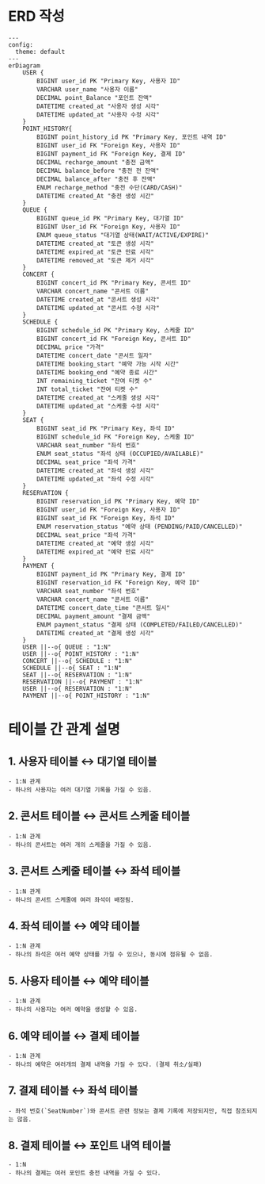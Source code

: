 # ERD 작성
```mermaid
---
config:
  theme: default
---
erDiagram
    USER {
        BIGINT user_id PK "Primary Key, 사용자 ID"
        VARCHAR user_name "사용자 이름"
        DECIMAL point_Balance "포인트 잔액"
        DATETIME created_at "사용자 생성 시각"
        DATETIME updated_at "사용자 수정 시각"
    }
    POINT_HISTORY{
        BIGINT point_history_id PK "Primary Key, 포인트 내역 ID"
        BIGINT user_id FK "Foreign Key, 사용자 ID"
        BIGINT payment_id FK "Foreign Key, 결제 ID"
        DECIMAL recharge_amount "충전 금액"
        DECIMAL balance_before "충전 전 잔액"
        DECIMAL balance_after "충전 후 잔액"
        ENUM recharge_method "충전 수단(CARD/CASH)"
        DATETIME created_At "충전 생성 시간"
    }
    QUEUE {
        BIGINT queue_id PK "Primary Key, 대기열 ID"
        BIGINT User_id FK "Foreign Key, 사용자 ID"
        ENUM queue_status "대기열 상태(WAIT/ACTIVE/EXPIRE)"
        DATETIME created_at "토큰 생성 시각"
        DATETIME expired_at "토큰 만료 시각"
        DATETIME removed_at "토큰 제거 시각"
    }
    CONCERT {
        BIGINT concert_id PK "Primary Key, 콘서트 ID"
        VARCHAR concert_name "콘서트 이름"
        DATETIME created_at "콘서트 생성 시각"
        DATETIME updated_at "콘서트 수정 시각"
    }
    SCHEDULE {
        BIGINT schedule_id PK "Primary Key, 스케줄 ID"
        BIGINT concert_id FK "Foreign Key, 콘서트 ID"
        DECIMAL price "가격"
        DATETIME concert_date "콘서트 일자"
        DATETIME booking_start "예약 가능 시작 시간"
        DATETIME booking_end "예약 종료 시간"
        INT remaining_ticket "잔여 티켓 수"
        INT total_ticket "잔여 티켓 수"
        DATETIME created_at "스케줄 생성 시각"
        DATETIME updated_at "스케줄 수정 시각"
    }
    SEAT {
        BIGINT seat_id PK "Primary Key, 좌석 ID"
        BIGINT schedule_id FK "Foreign Key, 스케줄 ID"
        VARCHAR seat_number "좌석 번호"
        ENUM seat_status "좌석 상태 (OCCUPIED/AVAILABLE)"
        DECIMAL seat_price "좌석 가격"
        DATETIME created_at "좌석 생성 시각"
        DATETIME updated_at "좌석 수정 시각"
    }
    RESERVATION {
        BIGINT reservation_id PK "Primary Key, 예약 ID"
        BIGINT user_id FK "Foreign Key, 사용자 ID"
        BIGINT seat_id FK "Foreign Key, 좌석 ID"
        ENUM reservation_status "예약 상태 (PENDING/PAID/CANCELLED)"
        DECIMAL seat_price "좌석 가격"
        DATETIME created_at "예약 생성 시각"
        DATETIME expired_at "예약 만료 시각"
    }
    PAYMENT {
        BIGINT payment_id PK "Primary Key, 결제 ID"
        BIGINT reservation_id FK "Foreign Key, 예약 ID"
        VARCHAR seat_number "좌석 번호"
        VARCHAR concert_name "콘서트 이름"
        DATETIME concert_date_time "콘서트 일시"
        DECIMAL payment_amount "결제 금액"
        ENUM payment_status "결제 상태 (COMPLETED/FAILED/CANCELLED)"
        DATETIME created_at "결제 생성 시각"
    }
    USER ||--o{ QUEUE : "1:N"
    USER ||--o{ POINT_HISTORY : "1:N"
    CONCERT ||--o{ SCHEDULE : "1:N"
    SCHEDULE ||--o{ SEAT : "1:N"
    SEAT ||--o{ RESERVATION : "1:N"
    RESERVATION ||--o{ PAYMENT : "1:N"
    USER ||--o{ RESERVATION : "1:N"
    PAYMENT ||--o{ POINT_HISTORY : "1:N"
```

# 테이블 간 관계 설명
## 1. 사용자 테이블  ↔ 대기열 테이블
    - 1:N 관계
    - 하나의 사용자는 여러 대기열 기록을 가질 수 있음.
      
## 2. 콘서트 테이블 ↔ 콘서트 스케줄 테이블 
    - 1:N 관계
    - 하나의 콘서트는 여러 개의 스케줄을 가질 수 있음.
    
## 3. 콘서트 스케줄 테이블 ↔ 좌석 테이블
    - 1:N 관계
    - 하나의 콘서트 스케줄에 여러 좌석이 배정됨.
    
## 4. 좌석 테이블 ↔ 예약 테이블 
    - 1:N 관계
    - 하나의 좌석은 여러 예약 상태를 가질 수 있으나, 동시에 점유될 수 없음.
    
## 5. 사용자 테이블 ↔ 예약 테이블 
    - 1:N 관계
    - 하나의 사용자는 여러 예약을 생성할 수 있음.
    
## 6. 예약 테이블 ↔ 결제 테이블 
    - 1:N 관계
    - 하나의 예약은 여러개의 결제 내역을 가질 수 있다. (결제 취소/실패)
    
## 7. 결제 테이블 ↔ 좌석 테이블 
    - 좌석 번호(`SeatNumber`)와 콘서트 관련 정보는 결제 기록에 저장되지만, 직접 참조되지는 않음.
    
## 8. 결제 테이블 ↔ 포인트 내역 테이블
    - 1:N
    - 하나의 결제는 여러 포인트 충전 내역을 가질 수 있다.

